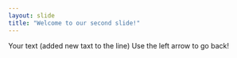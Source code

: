 ```yaml
---
layout: slide
title: "Welcome to our second slide!"
---
```

Your text (added new taxt to the line)
Use the left arrow to go back!
